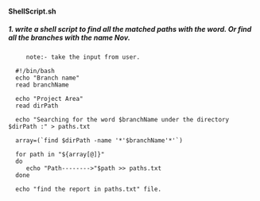 #### ShellScript.sh

##### 1. write a shell script to find all the matched paths with the word. Or find all the branches with the name Nov. 
         note:- take the input from user.

      #!/bin/bash
      echo "Branch name"
      read branchName

      echo "Project Area"
      read dirPath

      echo "Searching for the word $branchName under the directory $dirPath :" > paths.txt

      array=(`find $dirPath -name '*'$branchName'*'`)

      for path in "${array[@]}"
      do
         echo "Path-------->"$path >> paths.txt
      done

      echo "find the report in paths.txt" file.

